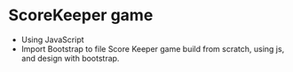 # ScoreKeeper game
* Using JavaScript
* Import Bootstrap to file
Score Keeper game build from scratch, using js, and design with bootstrap. 


